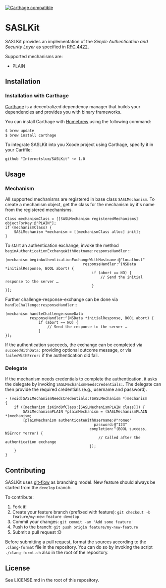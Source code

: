 [![Carthage compatible](https://img.shields.io/badge/Carthage-compatible-4BC51D.svg?style=flat)](https://github.com/Carthage/Carthage)

# SASLKit

SASLKit provides an implementation of the _Simple Authentication and Security Layer_ as specified in [RFC 4422](https://tools.ietf.org/rfc/rfc4422.txt).

Supported mechanisms are:

 * PLAIN

## Installation

### Installation with Carthage

[Carthage](https://github.com/Carthage/Carthage) is a decentralized dependency manager that builds your dependencies and provides you with binary frameworks.

You can install Carthage with [Homebrew](http://brew.sh/) using the following command:

```bash
$ brew update
$ brew install carthage
```

To integrate SASLKit into you Xcode project using Carthage, specify it in your Cartfile:

```
github "Internetslum/SASLKit" ~> 1.0
```

## Usage

### Mechanism

All supported mechanisms are registered in base class `SASLMechanism`. To create a mechanism object, get the class for the mechanism by it's name from the registered mechanisms.

```objc
Class mechanismClass = [[SASLMechanism registeredMechanisms] objectForKey:@"PLAIN"];
if (mechanismClass) {
    SASLMechanism *mechanism = [[mechanismClass alloc] init];
}
```

To start an authentication exchange, invoke the method `beginAuthenticationExchangeWithHostname:responseHandler:`:

```objc
[mechanism beginAuthenticationExchangeWithHostname:@"localhost"
                                   responseHandler:^(NSData *initialResponse, BOOL abort) {
                                       if (abort == NO) {
                                           // Send the initial response to the server …
                                       }
}];
```

Further challenge-response-exchange can be done via `handleChallenge:responseHandler:`:

```objc
[mechanism handleChallenge:someData
           responseHandler:^(NSData *initialResponse, BOOL abort) {
               if (abort == NO) {
                   // Send the response to the server …
               }
}];
```

If the authentication succeeds, the exchange can be completed via `succeedWithData:` providing optional outcome message, or via `failedWithError:` if the authentication did fail.

### Delegate

If the mechanism needs credentials to complete the authentication, it asks the delegate by invoking `SASLMechanismNeedsCredentials:`. The delegate can then provide the required credentials (e.g., username and password).

```objc
- (void)SASLMechanismNeedsCredentials:(SASLMechanism *)mechanism
{
    if ([mechanism isKindOfClass:[SASLMechanismPLAIN class]]) {
        SASLMechanismPLAIN *plainMechanism = (SASLMechanismPLAIN *)mechanism;
        [plainMechanism authenticateWithUsername:@"romeo"
                                        password:@"123"
                                      completion:^(BOOL success, NSError *error) {
                                          // Called after the authentication exchange
                                      }];
    }
}
```

## Contributing

SASLKit uses [git-flow](http://nvie.com/posts/a-successful-git-branching-model/) as branching model. New feature should always be started from the `develop` branch.

To contribute:

1. Fork it!
2. Create your feature branch (prefixed with feature): `git checkout -b feature/my-new-feature develop`
3. Commit your changes: `git commit -am 'Add some feature'`
4. Push to the branch: `git push origin feature/my-new-feature`
5. Submit a pull request :D

Before submitting a pull request, format the sources according to the `.clang-format` file in the repository. You can do so by invoking the script `./clang-formt.sh` also in the root of the repository.

## License

See LICENSE.md in the root of this repository.
